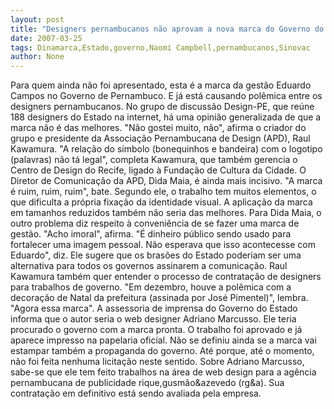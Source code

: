 ```yaml
---
layout: post
title: "Designers pernambucanos não aprovam a nova marca do Governo do Estado"
date: 2007-03-25
tags: Dinamarca,Estado,governo,Naomi Campbell,pernambucanos,Sinovac
author: None
---
```

Para quem ainda não foi apresentado, esta é a marca da gestão Eduardo Campos no Governo de Pernambuco. E já está causando polêmica entre os designers pernambucanos.
No grupo de discussão Design-PE, que reúne 188 designers do Estado na internet, há uma opinião generalizada de que a marca não é das melhores.
\"Não gostei muito, não\", afirma o criador do grupo e presidente da Associação Pernambucana de Design (APD), Raul Kawamura. 
\"A relação do símbolo (bonequinhos e bandeira) com o logotipo (palavras) não tá legal\", completa Kawamura, que também gerencia o Centro de Design do Recife, ligado à Fundação de Cultura da Cidade.
O Diretor de Comunicação da APD, Dida Maia, é ainda mais incisivo. \"A marca é ruim, ruim, ruim\", bate.
Segundo ele, o trabalho tem muitos elementos, o que dificulta a própria fixação da identidade visual. 
A aplicação da marca em tamanhos reduzidos também não seria das melhores. 
Para Dida Maia, o outro problema diz respeito à conveniência de se fazer uma marca de gestão. \"Acho imoral\", afirma.
\"É dinheiro público sendo usado para fortalecer uma imagem pessoal. Não esperava que isso acontecesse com Eduardo\", diz.
Ele sugere que os brasões do Estado poderiam ser uma alternativa para todos os governos assinarem a comunicação.
Raul Kawamura também quer entender o processo de contratação de designers para trabalhos de governo. \"Em dezembro, houve a polêmica com a decoração de Natal da prefeitura (assinada por José Pimentel)\", lembra. \"Agora essa marca\".
A assessoria de imprensa do Governo do Estado informa que o autor seria o web designer Adriano Marcusso. 
Ele teria procurado o governo com a marca pronta. O trabalho foi aprovado e já aparece impresso na papelaria oficial.
Não se definiu ainda se a marca vai estampar também a propaganda do governo. Até porque, até o momento, não foi feita nenhuma licitação neste sentido.
Sobre Adriano Marcusso, sabe-se que ele tem feito trabalhos na área de web design para a agência pernambucana de publicidade rique,gusmão&amp;azevedo (rg&amp;a). Sua contratação em definitivo está sendo avaliada pela empresa. 